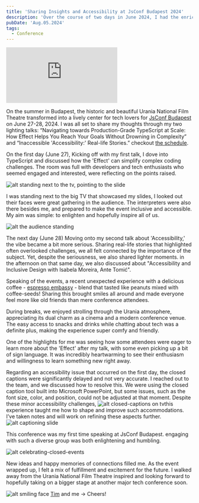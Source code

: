 ```yaml
---
title: 'Sharing Insights and Accessibility at JsConf Budapest 2024'
description: 'Over the course of two days in June 2024, I had the enriching opportunity to speak at the JsConf Budapest held in the historic Urania National Film Theatre. I delivered two lighting talks focused on the complexities of TypeScript at scale and real-life accessibility issues. The audience was engaged, and the inclusion of interpreters heightened the event’s accessibility.'
pubDate: 'Aug.05.2024'
tags:
  - Conference
---
```


<iframe 
  class="youtube-frame"
  src="https://www.youtube-nocookie.com/embed/LMnR3x8YMog?si=cCccIVyeO7C-inmd"
  title="YouTube video player" 
  frameborder="0"
  allow="accelerometer; autoplay; clipboard-write; encrypted-media; gyroscope; picture-in-picture; web-share"
  referrerpolicy="strict-origin-when-cross-origin"
  allowfullscreen>
</iframe>

On the summer in Budapest, the historic and beautiful Urania National Film Theatre transformed into a lively center for tech lovers for <a href="https://jsconfbp.com" target="_blank">JsConf Budapest</a> on June 27-28, 2024. I was all set to share my thoughts through my two lighting talks: “Navigating towards Production-Grade TypeScript at Scale: How Effect Helps You Reach Your Goals Without Drowning in Complexity” and “Inaccessible 'Accessibility:' Real-life Stories.” checkout <a href="https://jsconfbp.com/schedule" target="_blank">the schedule</a>.

On the first day (June 27), Kicking off with my first talk, I dove into TypeScript and discussed how the 'Effect' can simplify complex coding challenges. The room was full with developers and tech enthusiasts who seemed engaged and interested, were reflecting on the points raised. 

![alt standing next to the tv, pointing to the slide](/lighting-talk-effect.webp)

I was standing next to the big TV that showcased my slides, I looked out their faces were great gathering in the audience. The interpreters were also there besides me, and prepared to make the event inclusive and accessible. My aim was simple: to enlighten and hopefully inspire all of us.

![alt the audience standing](/audience-standing.webp)

The next day (June 28) Moving onto my second talk about 'Accessibility,' the vibe became a bit more serious. Sharing real-life stories that highlighted often overlooked challenges, we all felt connected by the importance of the subject. Yet, despite the seriousness, we also shared lighter moments. in the afternoon on that same day, we also discussed about "Accessibility and Inclusive Design with Isabela Moreira, Ante Tomić".

Speaking of the events, a recent unexpected experience with a delicious coffee - <a href="https://espressoembassy.hu" target="_blank">espresso embassy</a> - blend that tasted like peanuts mixed with coffee-seeds! Sharing this brought smiles all around and made everyone feel more like old friends than mere conference attendees.

During breaks, we enjoyed strolling through the Urania atmosphere, appreciating its dual charm as a cinema and a modern conference venue. The easy access to snacks and drinks while chatting about tech was a definite plus, making the experience super comfy and friendly.

One of the highlights for me was seeing how some attendees were eager to learn more about the 'Effect' after my talk, with some even picking up a bit of sign language. It was incredibly heartwarming to see their enthusiasm and willingness to learn something new right away.

Regarding an accessibility issue that occurred on the first day, the closed captions were significantly delayed and not very accurate. I reached out to the team, and we discussed how to resolve this. We were using the closed caption tool built into Microsoft PowerPoint, but some issues, such as the font size, color, and position, could not be adjusted at that moment. Despite these minor accessibility challenges, ![alt closed-captions on tv](/closed-captions-tv.webp)this experience taught me how to shape and improve such accommodations. I’ve taken notes and will work on refining these aspects further. ![alt captioning slide](/captioning-slide.webp)

This conference was my first time speaking at JsConf Budapest. engaging with such a diverse group was both enlightening and humbling.

![alt celebrating-closed-events](/closed-events.webp)

New ideas and happy memories of connections filled me. As the event wrapped up, I felt a mix of fulfillment and excitement for the future. I walked away from the Urania National Film Theatre inspired and looking forward to hopefully taking on a bigger stage at another major tech conference soon.

![alt smiling face](/Tim-Milad-community-lounge.webp)
<a href="https://x.com/NERDDISCO">Tim</a> and me -> Cheers!
